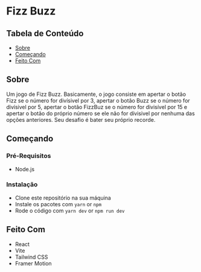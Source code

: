 # Fizz Buzz
## Tabela de Conteúdo
- [Sobre](#about)
- [Começando](#getting_started)
- [Feito Com](#build_with)
## Sobre <a name="about"></a>
Um jogo de Fizz Buzz. Basicamente, o jogo consiste em apertar o botão Fizz se o número for divísivel por 3, apertar o botão Buzz se o número for divísivel por 5, apertar o botão FizzBuz se o número for divisível por 15 e apertar o botão do próprio número se ele não for dívisivel por nenhuma das opções anteriores. Seu desafio é bater seu próprio recorde.
## Começando <a name="getting_started"></a>
### Pré-Requisitos
- Node.js
### Instalação
- Clone este repositório na sua máquina
- Instale os pacotes com `yarn` or `npm`
- Rode o código com `yarn dev` or `npm run dev`
## Feito Com <a name="build_with">
- React
- Vite
- Tailwind CSS
- Framer Motion
